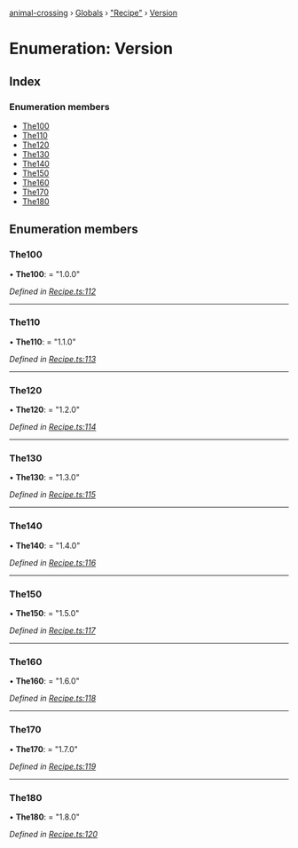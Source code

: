 [animal-crossing](../README.md) › [Globals](../globals.md) › ["Recipe"](../modules/_recipe_.md) › [Version](_recipe_.version.md)

# Enumeration: Version

## Index

### Enumeration members

* [The100](_recipe_.version.md#the100)
* [The110](_recipe_.version.md#the110)
* [The120](_recipe_.version.md#the120)
* [The130](_recipe_.version.md#the130)
* [The140](_recipe_.version.md#the140)
* [The150](_recipe_.version.md#the150)
* [The160](_recipe_.version.md#the160)
* [The170](_recipe_.version.md#the170)
* [The180](_recipe_.version.md#the180)

## Enumeration members

###  The100

• **The100**: = "1.0.0"

*Defined in [Recipe.ts:112](https://github.com/Norviah/animal-crossing/blob/e8c2f7d/module/types/Recipe.ts#L112)*

___

###  The110

• **The110**: = "1.1.0"

*Defined in [Recipe.ts:113](https://github.com/Norviah/animal-crossing/blob/e8c2f7d/module/types/Recipe.ts#L113)*

___

###  The120

• **The120**: = "1.2.0"

*Defined in [Recipe.ts:114](https://github.com/Norviah/animal-crossing/blob/e8c2f7d/module/types/Recipe.ts#L114)*

___

###  The130

• **The130**: = "1.3.0"

*Defined in [Recipe.ts:115](https://github.com/Norviah/animal-crossing/blob/e8c2f7d/module/types/Recipe.ts#L115)*

___

###  The140

• **The140**: = "1.4.0"

*Defined in [Recipe.ts:116](https://github.com/Norviah/animal-crossing/blob/e8c2f7d/module/types/Recipe.ts#L116)*

___

###  The150

• **The150**: = "1.5.0"

*Defined in [Recipe.ts:117](https://github.com/Norviah/animal-crossing/blob/e8c2f7d/module/types/Recipe.ts#L117)*

___

###  The160

• **The160**: = "1.6.0"

*Defined in [Recipe.ts:118](https://github.com/Norviah/animal-crossing/blob/e8c2f7d/module/types/Recipe.ts#L118)*

___

###  The170

• **The170**: = "1.7.0"

*Defined in [Recipe.ts:119](https://github.com/Norviah/animal-crossing/blob/e8c2f7d/module/types/Recipe.ts#L119)*

___

###  The180

• **The180**: = "1.8.0"

*Defined in [Recipe.ts:120](https://github.com/Norviah/animal-crossing/blob/e8c2f7d/module/types/Recipe.ts#L120)*
